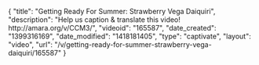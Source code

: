 {
    "title": "Getting Ready For Summer: Strawberry Vega Daiquiri",
    "description": "Help us caption & translate this video! http:\/\/amara.org\/v\/CCM3\/",
    "videoid": "165587",
    "date_created": "1399316169",
    "date_modified": "1418181405",
    "type": "captivate",
    "layout": "video",
    "url": "\/v\/getting-ready-for-summer-strawberry-vega-daiquiri\/165587"
}